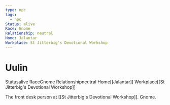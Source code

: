 ```yaml
---
type: npc
tags:
  - npc
Status: alive
Race: Gnome
Relationship: neutral
Home: Jalantar
Workplace: St Jitterbig's Devotional Workshop
---
```


# Uulin
<span class="dataview inline-field"><span class="inline-field-key">Status</span><span class="inline-field-value">alive</span></span>
<span class="dataview inline-field"><span class="inline-field-key">Race</span><span class="inline-field-value">Gnome</span></span>
<span class="dataview inline-field"><span class="inline-field-key">Relationship</span><span class="inline-field-value">neutral</span></span>
<span class="dataview inline-field"><span class="inline-field-key">Home</span><span class="inline-field-value">[[Jalantar]]</span></span>
<span class="dataview inline-field"><span class="inline-field-key">Workplace</span><span class="inline-field-value">[[St Jitterbig's Devotional Workshop]]</span></span>

The front desk person at [[St Jitterbig's Devotional Workshop]]. Gnome.